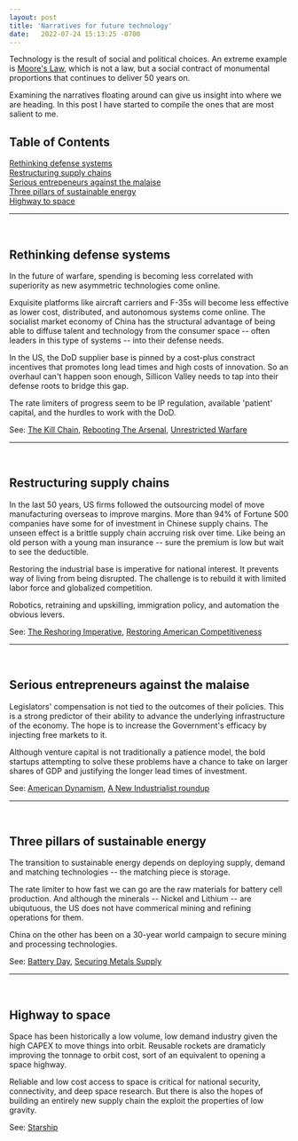```yaml
---
layout: post
title: 'Narratives for future technology'
date:   2022-07-24 15:13:25 -0700
---
```


Technology is the result of social and political choices. An extreme example is [Moore's Law](https://en.wikipedia.org/wiki/Moore%27s_law), which is not a law, but a social contract of monumental proportions that continues to deliver 50 years on. 

Examining the narratives floating around can give us insight into where we are heading. In this post I have started to compile the ones that are most salient to me. 

<h2>Table of Contents</h2>

[Rethinking defense systems](#rethinking-defense-systems)  
[Restructuring supply chains](#restructuring-supply-chains)  
[Serious entrepeneurs against the malaise](#serious-entrepreneurs-against-the-malaise)   
[Three pillars of sustainable energy](#three-pillars-of-sustainable-energy)  
[Highway to space](#highway-to-space)  

---
&nbsp;
## **Rethinking defense systems**
In the future of warfare, spending is becoming less correlated with superiority as new asymmetric technologies come online. 

Exquisite platforms like aircraft carriers and F-35s will become less effective as lower cost, distributed, and autonomous systems come online. 
The socialist market economy of China has the structural advantage of being able to diffuse talent and technology from the consumer space -- often leaders in this type of systems -- into their defense needs. 

In the US, the DoD supplier base is pinned by a cost-plus constract incentives that promotes long lead times and high costs of innovation. So an overhaul can't happen soon enough, Sillicon Valley needs to tap into their defense roots to bridge this gap.

The rate limiters of progress seem to be IP regulation, available 'patient' capital, and the hurdles to work with the DoD.  

See: [The Kill Chain](https://www.amazon.com/dp/B07W5DH8M6/ref=dp-kindle-redirect?_encoding=UTF8&btkr=1), [Rebooting The Arsenal](https://www.rebootingthearsenal.com/), [Unrestricted Warfare](https://en.wikipedia.org/wiki/Unrestricted_Warfare)

---
&nbsp;
## **Restructuring supply chains**
In the last 50 years, US firms followed the outsourcing model of move manufacturing overseas to improve margins. More than 94% of Fortune 500 companies have some for of investment in Chinese supply chains. The unseen effect is a brittle supply chain accruing risk over time. Like being an old person with a young man insurance -- sure the premium is low but wait to see the deductible. 

Restoring the industrial base is imperative for national interest. It prevents way of living from being disrupted. The challenge is to rebuild it with limited labor force and globalized competition.

Robotics, retraining and upskilling, immigration policy, and automation the obvious levers.

See: [The Reshoring Imperative](https://americanaffairsjournal.org/2021/11/the-reshoring-imperative/), [Restoring American Competitiveness](https://hbr.org/2009/07/restoring-american-competitiveness)

---
&nbsp;
## **Serious entrepreneurs against the malaise**
Legislators' compensation is not tied to the outcomes of their policies. This is a strong predictor of their ability to advance the underlying infrastructure of the economy. The hope is to increase the Government's efficacy by injecting free markets to it.

Although venture capital is not traditionally a patience model, the bold startups attempting to solve these problems have a chance to take on larger shares of GDP and justifying the longer lead times of investment.

See: [American Dynamism](https://future.com/building-american-dynamism/), [A New Industrialist roundup](https://noahpinion.substack.com/p/a-new-industrialist-roundup)

---
&nbsp;
## **Three pillars of sustainable energy**
The transition to sustainable energy depends on deploying supply, demand and matching technologies -- the matching piece is storage. 

The rate limiter to how fast we can go are the raw materials for battery cell production. And although the minerals -- Nickel and Lithium -- are ubiqutuous, the US does not have commerical mining and refining operations for them. 

China on the other has been on a 30-year world campaign to secure mining and processing technologies. 

See: [Battery Day](https://www.youtube.com/watch?v=l6T9xIeZTds), [Securing Metals Supply](https://open.spotify.com/episode/7eGG2ue1roosknotn7S5K9?si=cd1728ea69d74c23)

---
&nbsp;
## **Highway to space**
Space has been historically a low volume, low demand industry given the high CAPEX to move things into orbit. Reusable rockets are dramaticly improving the tonnage to orbit cost, sort of an equivalent to opening a space highway. 

Reliable and low cost access to space is critical for national security, connectivity, and deep space research. But there is also the hopes of building an entirely new supply chain the exploit the properties of low gravity. 

See: [Starship](https://en.wikipedia.org/wiki/SpaceX_Starship)

